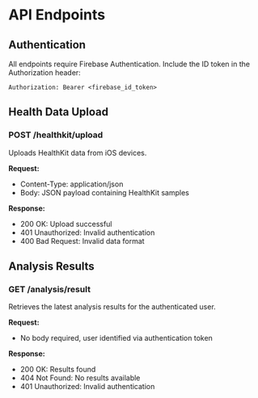 # API Endpoints

## Authentication

All endpoints require Firebase Authentication. Include the ID token in the Authorization header:

```
Authorization: Bearer <firebase_id_token>
```

## Health Data Upload

### POST /healthkit/upload

Uploads HealthKit data from iOS devices.

**Request:**
- Content-Type: application/json
- Body: JSON payload containing HealthKit samples

**Response:**
- 200 OK: Upload successful
- 401 Unauthorized: Invalid authentication
- 400 Bad Request: Invalid data format

## Analysis Results

### GET /analysis/result

Retrieves the latest analysis results for the authenticated user.

**Request:**
- No body required, user identified via authentication token

**Response:**
- 200 OK: Results found
- 404 Not Found: No results available
- 401 Unauthorized: Invalid authentication
